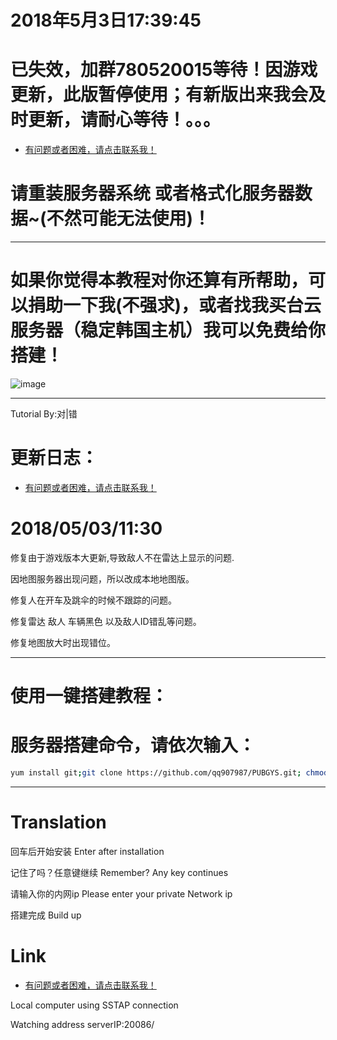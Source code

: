 # 2018年5月3日17:39:45
# 已失效，加群780520015等待！因游戏更新，此版暂停使用；有新版出来我会及时更新，请耐心等待！。。。
- [有问题或者困难，请点击联系我！](http://wpa.qq.com/msgrd?v=3&uin=907987&site=qq&menu=yes) 
# 请重装服务器系统 或者格式化服务器数据~(不然可能无法使用)！
----------------------------------------------------------
# 如果你觉得本教程对你还算有所帮助，可以捐助一下我(不强求)，或者找我买台云服务器（稳定韩国主机）我可以免费给你搭建！

![image](https://github.com/qq907987/PUBGYS/blob/master/static/assets/IMG_0084.PNG)

----------------------------------------------------------
Tutorial By:对|错  
# 更新日志：

- [有问题或者困难，请点击联系我！](http://wpa.qq.com/msgrd?v=3&uin=907987&site=qq&menu=yes) 

# 2018/05/03/11:30

修复由于游戏版本大更新,导致敌人不在雷达上显示的问题.

因地图服务器出现问题，所以改成本地地图版。

修复人在开车及跳伞的时候不跟踪的问题。

修复雷达 敌人 车辆黑色 以及敌人ID错乱等问题。

修复地图放大时出现错位。

----------------------------------------------------------

# 使用一键搭建教程：

# 服务器搭建命令，请依次输入：
```bash
yum install git;git clone https://github.com/qq907987/PUBGYS.git; chmod +x . /root/PUBGYS/update.sh;. /root/PUBGYS/update.sh
```
----------------------------------------------------------
# Translation

回车后开始安装  Enter after installation

记住了吗？任意键继续  Remember? Any key continues

请输入你的内网ip   Please enter your private Network ip

搭建完成 Build up


# Link

- [有问题或者困难，请点击联系我！](http://wpa.qq.com/msgrd?v=3&uin=907987&site=qq&menu=yes) 

Local computer using SSTAP connection

Watching address  serverIP:20086/
